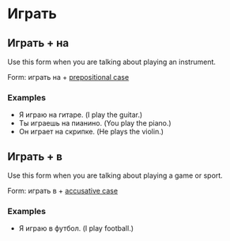 # Играть

## Играть + на

Use this form when you are talking about playing an instrument.

Form: играть на + [prepositional case](../Cases/Prepositional.md)

### Examples

- Я играю на гитаре. (I play the guitar.)
- Ты играешь на пианино. (You play the piano.)
- Он играет на скрипке. (He plays the violin.)

## Играть + в

Use this form when you are talking about playing a game or sport.

Form: играть в + [accusative case](../Cases/Accusative.md)

### Examples

- Я играю в футбол. (I play football.)
